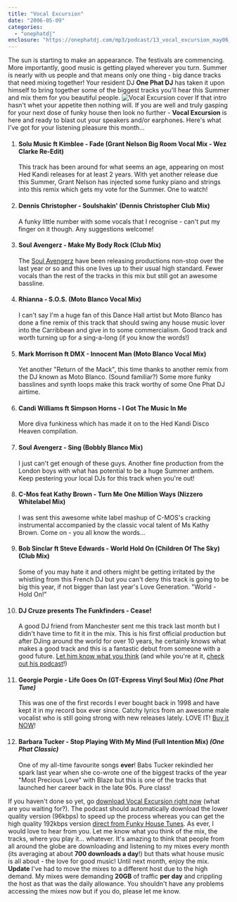 ```yaml
---
title: "Vocal Excursion"
date: "2006-05-09"
categories: 
  - "onephatdj"
enclosure: "https://onephatdj.com/mp3/podcast/13_vocal_excursion_may06_192.mp3 99672064 audio/mpeg "
---
```


The sun is starting to make an appearance. The festivals are commencing. More importantly, good music is getting played wherever you turn. Summer is nearly with us people and that means only one thing - big dance tracks that need mixing together! Your resident DJ **One Phat DJ** has taken it upon himself to bring together some of the biggest tracks you'll hear this Summer and mix them for you beautiful people. ![Vocal Excursion cover](https://www.simonjobling.com/wp-content/uploads/2006/05/vocal_excursion_300px.gif) If that intro hasn't whet your appetite then nothing will. If you are well and truly gasping for your next dose of funky house then look no further - **Vocal Excursion** is here and ready to blast out your speakers and/or earphones. Here's what I've got for your listening pleasure this month...

1. #### Solu Music ft Kimblee - Fade (Grant Nelson Big Room Vocal Mix - Wez Clarke Re-Edit)
    
    This track has been around for what seems an age, appearing on most Hed Kandi releases for at least 2 years. With yet another release due this Summer, Grant Nelson has injected some funky piano and strings into this remix which gets my vote for the Summer. One to watch!
    
2. #### Dennis Christopher - Soulshakin' (Dennis Christopher Club Mix)
    
    A funky little number with some vocals that I recognise - can't put my finger on it though. Any suggestions welcome!
    
3. #### Soul Avengerz - Make My Body Rock (Club Mix)
    
    The [Soul Avengerz](https://www.soulavengerz.com/) have been releasing productions non-stop over the last year or so and this one lives up to their usual high standard. Fewer vocals than the rest of the tracks in this mix but still got an awesome bassline.
    
4. #### Rhianna - S.O.S. (Moto Blanco Vocal Mix)
    
    I can't say I'm a huge fan of this Dance Hall artist but Moto Blanco has done a fine remix of this track that should swing any house music lover into the Carribbean and give in to some commercialism. Good track and worth turning up for a sing-a-long (if you know the words!)
    
5. #### Mark Morrison ft DMX - Innocent Man (Moto Blanco Vocal Mix)
    
    Yet another "Return of the Mack", this time thanks to another remix from the DJ known as Moto Blanco. (Sound familiar?) Some more funky basslines and synth loops make this track worthy of some One Phat DJ airtime.
    
6. #### Candi Williams ft Simpson Horns - I Got The Music In Me
    
    More diva funkiness which has made it on to the Hed Kandi Disco Heaven compilation.
    
7. #### Soul Avengerz - Sing (Bobbly Blanco Mix)
    
    I just can't get enough of these guys. Another fine production from the London boys with what has potential to be a huge Summer anthem. Keep pestering your local DJs for this track when you're out!
    
8. #### C-Mos feat Kathy Brown - Turn Me One Million Ways (Nizzero Whitelabel Mix)
    
    I was sent this awesome white label mashup of C-MOS's cracking instrumental accompanied by the classic vocal talent of Ms Kathy Brown. Come on - you all know the words...
    
9. #### Bob Sinclar ft Steve Edwards - World Hold On (Children Of The Sky) (Club Mix)
    
    Some of you may hate it and others might be getting irritated by the whistling from this French DJ but you can't deny this track is going to be big this year, if not bigger than last year's Love Generation. "World - Hold On!"
    
10. #### DJ Cruze presents The Funkfinders - Cease!
    
    A good DJ friend from Manchester sent me this track last month but I didn't have time to fit it in the mix. This is his first official production but after DJing around the world for over 10 years, he certainly knows what makes a good track and this is a fantastic debut from someone with a good future. [Let him know what you think](https://www.djcruze.co.uk/cms/contact/) (and while you're at it, [check out his podcast](https://www.djcruze.co.uk/cms/podcasts/feed/rss2)!)
    
11. #### Georgie Porgie - Life Goes On (GT-Express Vinyl Soul Mix) _(One Phat Tune)_
    
    This was one of the first records I ever bought back in 1998 and have kept it in my record box ever since. Catchy lyrics from an awesome male vocalist who is still going strong with new releases lately. LOVE IT! [Buy it NOW](https://www.amazon.com/gp/product/B00004Y1PZ/002-2708413-5820022?camp=2025&dev-t=D3IXYX7ZLO06V1&link%5Fcode=xm2&n=5174)!
    
12. #### Barbara Tucker - Stop Playing With My Mind (Full Intention Mix) _(One Phat Classic)_
    
    One of my all-time favourite songs **ever**! Babs Tucker rekindled her spark last year when she co-wrote one of the biggest tracks of the year "Most Precious Love" with Blaze but this is one of the tracks that launched her career back in the late 90s. Pure class!
    

If you haven't done so yet, go [download Vocal Excursion right now](https://onephatdj.com/mp3/podcast/vocal_excursion_192.mp3) (what are you waiting for?). The podcast should automatically download the lower quality version (96kbps) to speed up the process whereas you can get the high quality 192kbps version [direct from Funky House Tunes](https://onephatdj.com/mp3/podcast/vocal_excursion_192.mp3). As ever, I would love to hear from you. Let me know what you think of the mix, the tracks, where you play it... whatever. It's amazing to think that people from all around the globe are downloading and listening to my mixes every month (its averaging at about **700 downloads a day**!) but thats what house music is all about - the love for good music! Until next month, enjoy the mix. **Update** I've had to move the mixes to a different host due to the high demand. My mixes were demanding **20GB** of traffic **per day** and crippling the host as that was the daily allowance. You shouldn't have any problems accessing the mixes now but if you do, please let me know.
